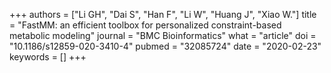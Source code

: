 +++
authors = ["Li GH", "Dai S", "Han F", "Li W", "Huang J", "Xiao W."]
title = "FastMM: an efficient toolbox for personalized constraint-based metabolic modeling"
journal = "BMC Bioinformatics"
what = "article"
doi = "10.1186/s12859-020-3410-4"
pubmed = "32085724"
date = "2020-02-23"
keywords = []
+++

